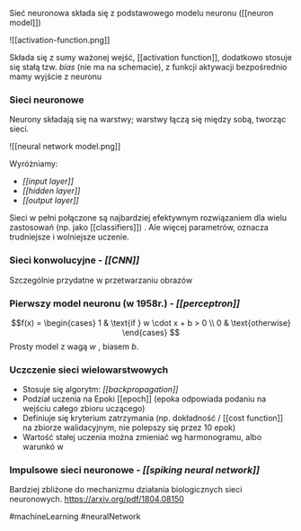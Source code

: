 Sieć neuronowa składa się z podstawowego modelu neuronu ([[neuron model]])

![[activation-function.png]]

Składa się z sumy ważonej wejść, [[activation function]], dodatkowo stosuje się stałą tzw. *bias* (nie ma na schemacie), z funkcji aktywacji bezpośrednio mamy wyjście z neuronu

### Sieci neuronowe

Neurony składają się na warstwy; warstwy łączą się między sobą, tworząc sieci.

![[neural network model.png]]

Wyróżniamy:
- *[[input layer]]*
- *[[hidden layer]]*
- *[[output layer]]*

Sieci w pełni połączone są najbardziej efektywnym rozwiązaniem dla wielu zastosowań (np. jako [[classifiers]]) .
Ale więcej parametrów, oznacza trudniejsze i wolniejsze uczenie.

### Sieci konwolucyjne - *[[CNN]]*

Szczególnie przydatne w przetwarzaniu obrazów


### Pierwszy model neuronu (w 1958r.) - *[[perceptron]]*

$$f(x) =
\begin{cases} 
      1 & \text{if } w \cdot x + b > 0 \\
     0 & \text{otherwise} 
\end{cases}
$$
Prosty model z wagą $w$ , biasem $b$. 

### Uczczenie sieci wielowarstwowych 
- Stosuje się algorytm: *[[backpropagation]]*
- Podział uczenia na Epoki [[epoch]] (epoka odpowiada podaniu na wejściu całego zbioru uczącego)
- Definiuje się kryterium zatrzymania (np. dokładność / [[cost function]] na zbiorze walidacyjnym, nie polepszy się przez 10 epok)
- Wartość stałej uczenia można zmieniać wg harmonogramu, albo warunkó w

### Impulsowe sieci neuronowe - *[[spiking neural network]]*
Bardziej zbliżone do mechanizmu działania biologicznych sieci neuronowych.
https://arxiv.org/pdf/1804.08150



#machineLearning #neuralNetwork